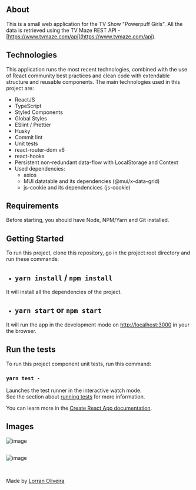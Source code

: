 ## About ##
This is a small web application for the TV Show "Powerpuff Girls". All the data is retrieved using the TV Maze REST API - [https://www.tvmaze.com/api](https://www.tvmaze.com/api).

## Technologies ##

This application runs the most recent technologies, combined with the use of React community best practices and clean code with extendable structure and reusable components. The main technologies used in this project are:

  - ReactJS
  - TypeScript
  - Styled Components
  - Global Styles
  - ESlint / Prettier
  - Husky
  - Commit lint
  - Unit tests
  - react-router-dom v6
  - react-hooks
  - Persistent non-redundant data-flow with LocalStorage and Context
  - Used dependencies:
    - axios
    - MUI datatable and its dependencies (@mui/x-data-grid)
    - js-cookie and its dependencices (js-cookie)

## Requirements ##

Before starting, you should have Node, NPM/Yarn and Git installed.

## Getting Started ##

To run this project, clone this repository, go in the project root directory and run these commands:

 - ## `yarn install` / `npm install`
 It will install all the dependencies of the project.

 - ## `yarn start` or `npm start`

It will run the app in the development mode on [http://localhost:3000](http://localhost:3000) in your the browser.

## Run the tests ##

To run this project component unit tests, run this command:

### `yarn test -`

Launches the test runner in the interactive watch mode.\
See the section about [running tests](https://facebook.github.io/create-react-app/docs/running-tests) for more information.

You can learn more in the [Create React App documentation](https://facebook.github.io/create-react-app/docs/getting-started).

## Images ##

![image](https://user-images.githubusercontent.com/58430075/154276537-971e446f-9898-4880-b69a-a50785470cb6.png)
##
![image](https://user-images.githubusercontent.com/58430075/154275637-3e77e68a-4767-404e-925c-e703eb2e9dbe.png)

&#xa0;

Made by <a href="https://github.com/lorran-xo" target="_blank">Lorran Oliveira</a>
